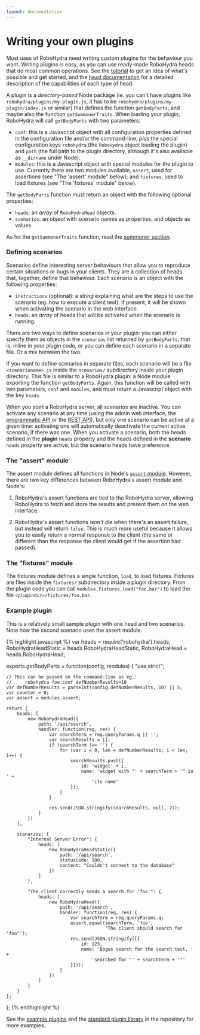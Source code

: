 ```yaml
---
layout: documentation
---
```

Writing your own plugins
========================

Most uses of RoboHydra need writing custom plugins for the behaviour
you want. Writing plugins is easy, as you can use ready-made RoboHydra
heads that do most common operations. See the
[tutorial](../tutorial) to get an idea of what's possible and get
started, and the [head documentation](../heads) for a detailed
description of the capabilities of each type of head.

A plugin is a _directory-based_ Node package (ie. you can't have
plugins like `robohydra/plugins/my-plugin.js`, it has to be
`robohydra/plugins/my-plugin/index.js` or similar) that defines the
function `getBodyParts`, and maybe also the function
`getSummonerTraits`. When loading your plugin, RoboHydra will call
`getBodyParts` with two parameters:

* `conf`: this is a Javascript object with all configuration
  properties defined in the configuration file and/or the
  command-line, *plus* the special configuration keys `robohydra` (the
  `RoboHydra` object loading the plugin) and `path` (the full path to
  the plugin directory, although it's also available as `__dirname`
  under Node).
* `modules`: this is a Javascript object with special modules for the
  plugin to use. Currently there are two modules available, `assert`,
  used for assertions (see "The 'assert' module" below); and
  `fixtures`, used to load fixtures (see "The 'fixtures' module"
  below).

The `getBodyParts` function must return an object with the following
optional properties:

* `heads`: an *array* of `RoboHydraHead` objects.
* `scenarios`: an *object* with scenario names as properties, and
  objects as values.

As for the `getSummonerTraits` function, read the [summoner
section](../summoners/).


### Defining scenarios

Scenarios define interesting server behaviours that allow you to
reproduce certain situations or bugs in your clients. They are a
collection of heads that, together, define that behaviour. Each
scenario is an object with the following properties:

* `instructions` (optional): a *string* explaining what are the steps
  to use the scenario (eg. how to execute a client test). If present,
  it will be shown when activating the scenario in the web interface.
* `heads`: an *array* of heads that will be activated when the
  scenario is running.

There are two ways to define scenarios in your plugin: you can either
specify them as objects in the `scenarios` list returned by
`getBodyParts`, that is, inline in your plugin code, or you can
define each scenario in a separate file. Or a mix between the two.

If you want to define scenarios in separate files, each scenario will
be a file `<scenarioname>.js` inside the `scenarios/` subdirectory
inside your plugin directory. This file is similar to a RoboHydra
plugin: a Node module exporting the function `getBodyParts`. Again,
this function will be called with two parameters, `conf` and
`modules`, and must return a Javascript object with the key `heads`.

When you start a RoboHydra server, all scenarios are inactive. You can
activate any scenario at any time (using the admin web interface, the
[programmatic API](../api) or the [REST API](../rest)), but only one
scenario can be active at a given time: activating one will
automatically deactivate the current active scenario, if there was
one. When you activate a scenario, both the heads defined in the
**plugin** `heads` property and the heads defined in the **scenario**
`heads` property are active, but the scenario heads have preference.


### The "assert" module

The assert module defines all functions in Node's [`assert`
module](http://nodejs.org/docs/latest/api/assert.html). However, there
are two key differences between RoboHydra's assert module and Node's:

1. RoboHydra's assert functions are tied to the RoboHydra server,
allowing RoboHydra to fetch and store the results and present them on
the web interface.

2. RoboHydra's assert functions *won't die* when there's an assert
failure, but instead will return `false`. This is much more useful
because it allows you to easily return a normal response to the client
(the same or different than the response the client would get if the
assertion had passed).


### The "fixtures" module

The fixtures module defines a single function, `load`, to load
fixtures. Fixtures are files inside the `fixtures/` subdirectory
inside a plugin directory. From the plugin code you can call
`modules.fixtures.load("foo.bar")` to load the file
`<plugindir>/fixtures/foo.bar`.


### Example plugin

This is a relatively small sample plugin with one head and two
scenarios. Note how the second scenario uses the assert module:

{% highlight javascript %}
var heads               = require('robohydra').heads,
    RoboHydraHeadStatic = heads.RoboHydraHeadStatic,
    RoboHydraHead       = heads.RoboHydraHead;

exports.getBodyParts = function(config, modules) {
    "use strict";

    // This can be passed on the command-line as eg.:
    //     robohydra foo.conf defNumberResults=10
    var defNumberResults = parseInt(config.defNumberResults, 10) || 5;
    var counter = 0;
    var assert = modules.assert;

    return {
        heads: [
            new RoboHydraHead({
                path: '/api/search',
                handler: function(req, res) {
                    var searchTerm = req.queryParams.q || '';
                    var searchResults = [];
                    if (searchTerm !== '') {
                        for (var i = 0, len = defNumberResults; i < len; i++) {
                            searchResults.push({
                                id: 'widget' + i,
                                name: 'widget with "' + searchTerm + '" in ' +
                                    'its name'
                            });
                        }
                    }

                    res.send(JSON.stringify(searchResults, null, 2));
                }
            })
        ],

        scenarios: {
            "Internal Server Error": {
                heads: [
                    new RoboHydraHeadStatic({
                        path: '/api/search',
                        statusCode: 500,
                        content: "Couldn't connect to the database"
                    })
                ]
            },

            "The client correctly sends a search for 'foo'": {
                heads: [
                    new RoboHydraHead({
                        path: '/api/search',
                        handler: function(req, res) {
                            var searchTerm = req.queryParams.q;
                            assert.equal(searchTerm, 'foo',
                                         'The client should search for "foo"');
                            res.send(JSON.stringify([{
                                id: 123,
                                name: 'Bogus search for the search test, ' +
                                    'searched for "' + searchTerm + '"'
                            }]));
                        }
                    })
                ]
            }
        }
    };
};
{% endhighlight %}


See the [example
plugins](https://github.com/robohydra/robohydra/tree/master/examples/plugins)
and the [standard plugin
library](https://github.com/robohydra/robohydra/tree/master/plugins)
in the repository for more examples.
